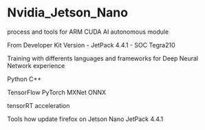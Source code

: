 # Nvidia_Jetson_Nano
process and tools for ARM CUDA AI autonomous module

From Developer Kit Version - JetPack 4.4.1 - SOC Tegra210

Training with differents languages and frameworks for Deep Neural Network experience

Python
C++

TensorFlow
PyTorch
MXNet
ONNX

tensorRT acceleration

Tools
how update firefox on Jetson Nano JetPack 4.4.1
